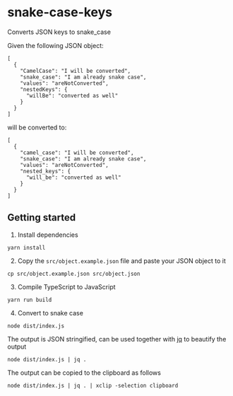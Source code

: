 # snake-case-keys

Converts JSON keys to snake_case

Given the following JSON object:
```
[
  {
    "CamelCase": "I will be converted",
    "snake_case": "I am already snake case",
    "values": "areNotConverted",
    "nestedKeys": {
      "willBe": "converted as well"
    }
  }
]
```

will be converted to:
```
[
  {
    "camel_case": "I will be converted",
    "snake_case": "I am already snake case",
    "values": "areNotConverted",
    "nested_keys": {
      "will_be": "converted as well"
    }
  }
]
```

## Getting started

1. Install dependencies

`yarn install`

2. Copy the `src/object.example.json` file and paste your JSON object to it

`cp src/object.example.json src/object.json`

3. Compile TypeScript to JavaScript

`yarn run build`

4. Convert to snake case

`node dist/index.js`


The output is JSON stringified, can be used together with [jq](https://stedolan.github.io/jq/) to beautify the output

`node dist/index.js | jq .`

The output can be copied to the clipboard as follows

`node dist/index.js | jq . | xclip -selection clipboard`
